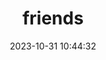 ---
title: friends
date: 2023-10-31 10:44:32
type: friends
categoryMode: true
data:
  - nick: 三钻
    avatar: https://res.cloudinary.com/tridiamond/image/upload/v1625037705/ObsidianestLogo-hex_hecqbw.png
    description: Think like an artist, develop like an artisan.
    link: https://tridiamond.tech/
    label: links-badge-vip
---